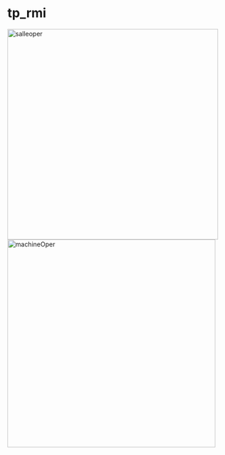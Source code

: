 # tp_rmi
<img width="473" alt="salleoper" src="https://github.com/BEDDIAFAmal/tp_rmi/assets/81236820/67ea27bc-19e1-438b-816a-8f37aab2cd7e">
<img width="467" alt="machineOper" src="https://github.com/BEDDIAFAmal/tp_rmi/assets/81236820/81447f32-9460-4bf4-979f-9ee0733926e6">

